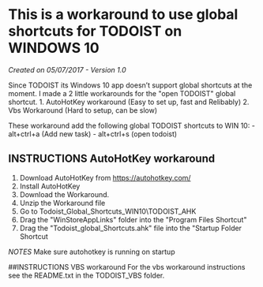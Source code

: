 ﻿# This is a workaround to use global shortcuts for TODOIST on WINDOWS 10
*Created on 05/07/2017 - Version 1.0*

Since TODOIST its Windows 10 app doesn’t support global shortcuts at the moment. I made a 2 little workarounds for the "open TODOIST" global shortcut.
	1. AutoHotKey workaround (Easy to set up, fast and Relibably)
	2. Vbs Workaround (Hard to setup, can be slow)
	
These workaround add the following global TODOIST shortcuts to WIN 10:
    - alt+ctrl+a (Add new task)
    - alt+ctrl+s (open todoist)


## INSTRUCTIONS AutoHotKey workaround
1. Download AutoHotKey from https://autohotkey.com/
2. Install AutoHotKey
3. Download the Workaround.
4. Unzip the Workaround file
5. Go to Todoist_Global_Shortcuts_WIN10\TODOIST_AHK
6. Drag the "WinStoreAppLinks" folder into the "Program Files Shortcut"
7. Drag the "Todoist_global_Shortcuts.ahk" file into the "Startup Folder Shortcut

*NOTES*
Make sure autohotkey is running on startup 

##INSTRUCTIONS VBS workaround
For the vbs workaround instructions see the README.txt in the TODOIST_VBS folder.
